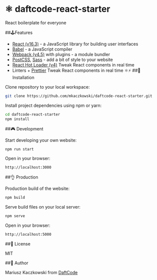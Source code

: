 # ⚛ daftcode-react-starter

React boilerplate for everyone 

##🕹Features
* [React (v16.3)](https://reactjs.org) - a JavaScript library for building user interfaces
* [Babel](https://babeljs.io) - a JavaScript compiler
* [Webpack (v4.5)](https://webpack.js.org) with plugins - a module bundler
* [PostCSS](https://github.com/postcss/postcss), [Sass](https://sass-lang.com) - add a bit of style to your website
* [React Hot Loader (v4)](https://github.com/gaearon/react-hot-loader) Tweak React components in real time
* Linters + [Prettier](https://prettier.io)
Tweak React components in real time ⚛️⚡️
##🔧 Installation

Clone repository to your local workspace:
```bash
git clone https://github.com/mkaczkowski/daftcode-react-starter.git
```

Install project dependencies using npm or yarn:

```bash
cd daftcode-react-starter
npm install
```

##🎮 Development

Start developing your own website:

```bash
npm run start
```

Open in your browser:

```bash
http://localhost:3000
```

##👌 Production

Production build of the website:

```bash
npm build
```

Serve build files on your local server:

```bash
npm serve
```

Open in your browser:

```bash
http://localhost:5000
```

##📜 License

MIT

##👨 Author

Mariusz Kaczkowski from [DaftCode](http://daftcode.pl)
